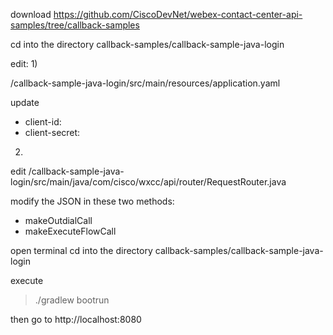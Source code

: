download 
https://github.com/CiscoDevNet/webex-contact-center-api-samples/tree/callback-samples

cd into the directory callback-samples/callback-sample-java-login

edit:
1)

/callback-sample-java-login/src/main/resources/application.yaml

update
* client-id:  
* client-secret:  

2)

edit /callback-sample-java-login/src/main/java/com/cisco/wxcc/api/router/RequestRouter.java

modify the JSON in these two methods:

* makeOutdialCall
* makeExecuteFlowCall


open terminal
cd into the directory callback-samples/callback-sample-java-login

execute
>./gradlew bootrun

then go to http://localhost:8080